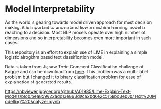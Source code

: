 # Model Interpretability

As the world is gearing towards model driven approach for most decision making, it is important to understand how a machine learning model is reaching to a decision. Most NLP models operate over high number of dimensions and so interpretability becomes even more important in such cases. 

This repository is an effort to explain use of LIME in explaining a simple logistic alrogithm based text classification model. 

Data is taken from Jigsaw Toxic Comment Classification challenge of Kaggle and can be download from [here](https://www.kaggle.com/c/jigsaw-toxic-comment-classification-challenge). This problem was a multi-label problem but I changed it to binary classification problem for ease of explaination of generated results. 

https://nbviewer.jupyter.org/github/AD1985/Lime-Explain-Text-Models/blob/bea859622add13e893d9ca2bd6e2c515bbd3eb0b/Text%20Modelling%20Analyzer.ipynb
